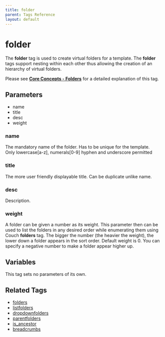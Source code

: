 ```yaml
---
title: folder
parent: Tags Reference
layout: default
---
```


# folder

The **folder** tag is used to create virtual folders for a template. The **folder** tags support nesting within each other thus allowing the creation of an hierarchy of virtual folders.

Please see [**Core Concepts - Folders**](../concepts/using-folders.html) for a detailed explanation of this tag.

## Parameters

* name
* title
* desc
* weight

### name

The mandatory name of the folder. Has to be unique for the template.<br/>
Only lowercase\[a-z\], numerals\[0-9\] hyphen and underscore permitted

### title

The more user friendly displayable title. Can be duplicate unlike name.

### desc

Description.

### weight

A folder can be given a number as its weight. This parameter then can be used to list the folders in any desired order while enumerating them using Couch **folders** tag. The bigger the number (the heavier the weight), the lower down a folder appears in the sort order. Default weight is 0\. You can specify a negative number to make a folder appear higher up.

## Variables

This tag sets no parameters of its own.

## Related Tags

* [folders](./folders.html)
* [listfolders](./listfolders.html)
* [dropdownfolders](./dropdownfolders.html)
* [parentfolders](./parentfolders.html)
* [is_ancestor](./is_ancestor.html)
* [breadcrumbs](./breadcrumbs.html)
